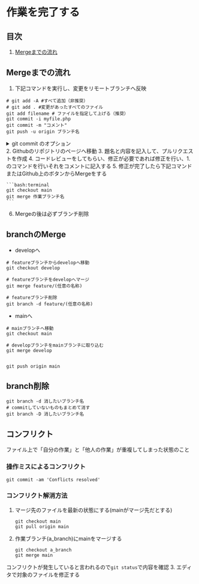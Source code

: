 # 作業を完了する

## 目次

1. [Mergeまでの流れ](#Mergeまでの流れ)

## Mergeまでの流れ

1. 下記コマンドを実行し、変更をリモートブランチへ反映

  ```bash:terminal
  # git add -A #すべて追加（非推奨）
  # git add . #変更があったすべてのファイル
  git add filename # ファイルを指定して上げる（推奨）
  git commit -i myfile.php
  git commit -m "コメント"
  git push -u origin ブランチ名
  ```
  <details>
    <summary>git commit のオプション</summary>
    <div>
    |オプション|意味|
    |--|--|
    |-a(-all)|作業ツリー上で「変更された」か「削除された」ファイルを、自動的にインデックスにステージしてコミットを作成|
    |-amend|現在のブランチの先頭のコミットを訂正するようにコミットを作成|
    |-m|コミットメッセージを指定(指定しないとエディタで入力するためこれをすると早い)|
    |-v|エディタが起動されたときに変更点が表示される|
    </div>
  </details>
2. Githubのリポジトリのページへ移動
3. 題名と内容を記入して、プルリクエストを作成
4. コードレビューをしてもらい、修正が必要であれば修正を行い、1.のコマンドを行いそれをコメントに記入する
5. 修正が完了したら下記コマンドまたはGithub上のボタンからMergeをする

    ```bash:terminal
    git checkout main
    git merge 作業ブランチ名
    ```
6. Mergeの後は必ずブランチ削除

## branchのMerge

- developへ

```bash:terminal
# featureブランチからdevelopへ移動
git checkout develop

# featureブランチをdevelopへマージ
git merge feature/(任意の名称)

# featureブランチ削除
git branch -d feature/(任意の名称)
```

- mainへ

```bash:terminal
# mainブランチへ移動
git checkout main

# developブランチをmainブランチに取り込む
git merge develop


git push origin main
```

## branch削除

```bash:terminal
git branch -d 消したいブランチ名
# commitしていないものもまとめて消す
git branch -D 消したいブランチ名
```

## コンフリクト

ファイル上で「自分の作業」と「他人の作業」が重複してしまった状態のこと

### 操作ミスによるコンフリクト


```bash:terminal
git commit -am 'Conflicts resolved'
```

### コンフリクト解消方法

1. マージ先のファイルを最新の状態にする(mainがマージ先だとする)

    ```bash:terminal
    git checkout main
    git pull origin main
    ```
2. 作業ブランチ(a_branch)にmainをマージする

    ```bash:terminal
    git checkout a_branch
    git merge main
    ```
コンフリクトが発生していると言われるので`git status`で内容を確認
3. エディタで対象のファイルを修正する
